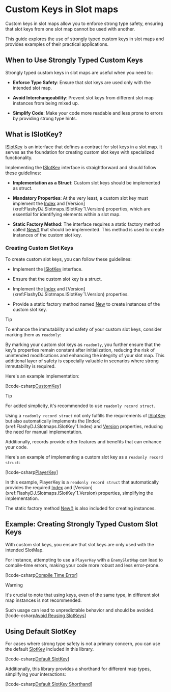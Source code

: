 # Custom Keys in Slot maps

Custom keys in slot maps allow you to enforce strong type safety, ensuring that slot keys from one slot map cannot be used with another.

This guide explores the use of strongly typed custom keys in slot maps and provides examples of their practical applications.

## When to Use Strongly Typed Custom Keys

Strongly typed custom keys in slot maps are useful when you need to:

- **Enforce Type Safety**: Ensure that slot keys are used only with the intended slot map.

- **Avoid Interchangeability**: Prevent slot keys from different slot map instances from being mixed up.

- **Simplify Code**: Make your code more readable and less prone to errors by providing strong type hints.

## What is ISlotKey?

[ISlotKey<TKey>](xref:FlashyDJ.Slotmaps.ISlotKey`1) is an interface that defines a contract for slot keys in a slot map.
It serves as the foundation for creating custom slot keys with specialized functionality.

Implementing the [ISlotKey<TKey>](xref:FlashyDJ.Slotmaps.ISlotKey`1) interface is straightforward and should follow these guidelines:

- **Implementation as a Struct**: Custom slot keys should be implemented as struct.

- **Mandatory Properties**: At the very least, a custom slot key must implement the [Index](xref:FlashyDJ.Slotmaps.ISlotKey`1.Index) and [Version](xref:FlashyDJ.Slotmaps.ISlotKey`1.Version) properties, which are essential for identifying elements within a slot map.

- **Static Factory Method**: The interface requires a static factory method called [New()](/api/FlashyDJ.Slotmaps.ISlotKey-1.New.html) that should be implemented. This method is used to create instances of the custom slot key.

### Creating Custom Slot Keys

To create custom slot keys, you can follow these guidelines:

- Implement the [ISlotKey](xref:FlashyDJ.Slotmaps.ISlotKey`1) interface.

- Ensure that the custom slot key is a struct.

- Implement the [Index](xref:FlashyDJ.Slotmaps.ISlotKey`1.Index) and [Version](xref:FlashyDJ.Slotmaps.ISlotKey`1.Version) properties.

- Provide a static factory method named [New](/api/FlashyDJ.Slotmaps.ISlotKey-1.New.html) to create instances of the custom slot key.

> [!TIP]
> To enhance the immutability and safety of your custom slot keys, consider marking them as `readonly`:
> 
> By marking your custom slot keys as `readonly`, you further ensure that the key's properties remain constant after initialization, reducing the risk of unintended modifications and enhancing the integrity of your slot map.
> This additional layer of safety is especially valuable in scenarios where strong immutability is required.

Here's an example implementation:

[!code-csharp[CustomKey](../codesnippets/CustomKeys.cs#L29-L41)]

> [!TIP]
> For added simplicity, it's recommended to use `readonly record struct`.
>
> Using a `readonly record struct` not only fulfills the requirements of [ISlotKey](xref:FlashyDJ.Slotmaps.ISlotKey`1) but also automatically implements the [Index](xref:FlashyDJ.Slotmaps.ISlotKey`1.Index) and [Version](xref:FlashyDJ.Slotmaps.ISlotKey`1.Version) properties, reducing the need for manual implementation.
> 
> Additionally, records provide other features and benefits that can enhance your code.

Here's an example of implementing a custom slot key as a `readonly record struct`:

[!code-csharp[PlayerKey](../codesnippets/CustomKeys.cs#L43-L46)]

In this example, PlayerKey is a `readonly record struct` that automatically provides the required [Index](xref:FlashyDJ.Slotmaps.ISlotKey`1.Index) and [Version](xref:FlashyDJ.Slotmaps.ISlotKey`1.Version) properties, simplifying the implementation.

The static factory method [New()](/api/FlashyDJ.Slotmaps.ISlotKey-1.New.html) is also included for creating instances.

## Example: Creating Strongly Typed Custom Slot Keys

With custom slot keys, you ensure that slot keys are only used with the intended SlotMap.

For instance, attempting to use a `PlayerKey` with a `EnemySlotMap` can lead to compile-time errors, making your code more robust and less error-prone.

[!code-csharp[Compile Time Error](../codesnippets/CustomKeys.cs#9-19)]

> [!WARNING]
> It's crucial to note that using keys, even of the same type, in different slot map instances is not recommended.
> 
> Such usage can lead to unpredictable behavior and should be avoided.
> [!code-csharp[Avoid Reusing SlotKeys](../codesnippets/CustomKeys.cs#L21-27)]

## Using Default SlotKey

For cases where strong type safety is not a primary concern, you can use the default [SlotKey](xref:FlashyDJ.Slotmaps.SlotKey) included in this library.

[!code-csharp[Default SlotKey](../codesnippets/CustomKeys.cs#L3-L4)]

Additionally, this library provides a shorthand for different map types, simplifying your interactions:

[!code-csharp[Default SlotKey Shorthand](../codesnippets/CustomKeys.cs#L6-L7)]